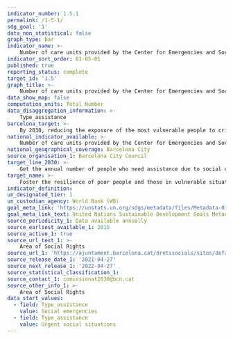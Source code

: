 ```yaml
---
indicator_number: 1.5.1
permalink: /1-5-1/
sdg_goal: '1'
data_non_statistical: false
graph_type: bar
indicator_name: >-
    Number of care units provided by the Center for Emergencies and Social Emergencies (CUESB) and number of people cared for in a social emergency
indicator_sort_order: 01-05-01
published: true
reporting_status: complete
target_id: '1.5'
graph_title: >-
    Number of care units provided by the Center for Emergencies and Social Emergencies (CUESB) and number of people cared for in a social emergency
data_show_map: false
computation_units: Total Number
data_disaggregation_information: >-
    Type_assistance	
barcelona_target: >-
    By 2030, reducing the exposure of the most vulnerable people to crisis and disaster situations, as well as increasing their resilience for dealing with them
national_indicator_available: >-
    Number of care units provided by the Center for Emergencies and Social Emergencies (CUESB) and number of people cared for in a social emergency
national_geographical_coverage: Barcelona City 
source_organisation_1: Barcelona City Council
target_line_2030: >-
    Get the annual number of people who need assistance due to social emergencies to below 10,000
target_name: >-
    Foster the resilience of poor people and those in vulnerable situations, and reduce their exposure to extreme climate-related events and other economic, social and environmental crises and disasters
indicator_definition:
un_designated_tier: 1
un_custodian_agency: World Bank (WB)
goal_meta_link: 'https://unstats.un.org/sdgs/metadata/files/Metadata-01-05-01.pdf'
goal_meta_link_text: United Nations Sustainable Development Goals Metadata (pdf 894kB)
source_periodicity_1: Data available annually
source_earliest_available_1: 2015
source_active_1: true
source_url_text_1: >-
    Area of Social Rights 
source_url_1: 'https://ajuntament.barcelona.cat/dretssocials/sites/default/files/arxius-documents/memoria-area-drets-socials-2019.pdf'
source_release_date_1: '2021-04-27'
source_next_release_1: '2022-04-27'
source_statistical_classification_1: 
source_contact_1: comissionat2030@bcn.cat
source_other_info_1: >-
    Area of Social Rights
data_start_values:
  - field: Type_assistance
    value: Social emergencies
  - field: Type_assistance
    value: Urgent social situations
---
```

